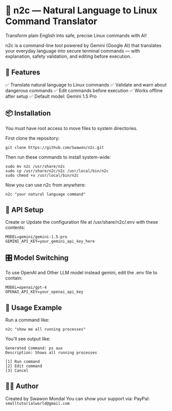 # 🧠 n2c — Natural Language to Linux Command Translator
Transform plain English into safe, precise Linux commands with AI!

n2c is a command-line tool powered by Gemini (Google AI) that translates your everyday language into secure terminal commands — with explanation, safety validation, and editing before execution.

## 🚀 Features
✅ Translate natural language to Linux commands
✅ Validate and warn about dangerous commands
✅ Edit commands before execution
✅ Works offline after setup
✅ Default model: Gemini 1.5 Pro

## 📦 Installation
You must have root access to move files to system directories.

First clone the repository:
```
git clone https://github.com/Swawon/n2c.git
```
Then run these commands to install system-wide:
```
sudo mv n2c /usr/share/n2c
sudo cp /usr/share/n2c/n2c /usr/local/bin/n2c
sudo chmod +x /usr/local/bin/n2c
```
Now you can use n2c from anywhere:
```
n2c "your natural language command"
```
## 🔐 API Setup
Create or Update the configuration file at /usr/share/n2c/.env with these contents:
```
MODEL=gemini/gemini-1.5-pro
GEMINI_API_KEY=your_gemini_api_key_here
```
## 🎛️ Model Switching
To use OpenAI and Other LLM model instead gemini, edit the .env file to contain:
```
MODEL=openai/gpt-4
OPENAI_API_KEY=your_openai_api_key
```
## 🧠 Usage Example
Run a command like:
```
n2c "show me all running processes"
```
You'll see output like:
```
Generated Command: ps aux
Description: Shows all running processes

[1] Run command
[2] Edit command
[3] Cancel
```
## 👨‍💻 Author
Created by Swawon Mondal
You can show your support via:
PayPal: ```smalltutorialworld@gmail.com```
